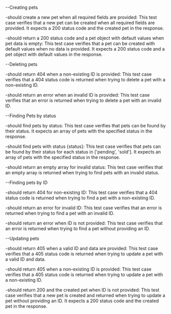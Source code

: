 
--Creating pets

-should create a new pet when all required fields are provided: This test case verifies that a new pet can be created when all required fields are provided. It expects a 200 status code and the created pet in the response.

-should return a 200 status code and a pet object with default values when pet data is empty: This test case verifies that a pet can be created with default values when no data is provided. It expects a 200 status code and a pet object with default values in the response.



--Deleting pets

-should return 404 when a non-existing ID is provided: This test case verifies that a 404 status code is returned when trying to delete a pet with a non-existing ID.

-should return an error when an invalid ID is provided: This test case verifies that an error is returned when trying to delete a pet with an invalid ID.



--Finding Pets by status

-should find pets by status: This test case verifies that pets can be found by their status. It expects an array of pets with the specified status in the response.

-should find pets with status {status}: This test case verifies that pets can be found by their status for each status in ['pending', 'sold']. It expects an array of pets with the specified status in the response.

-should return an empty array for invalid status: This test case verifies that an empty array is returned when trying to find pets with an invalid status.



--Finding pets by ID

-should return 404 for non-existing ID: This test case verifies that a 404 status code is returned when trying to find a pet with a non-existing ID.

-should return an error for invalid ID: This test case verifies that an error is returned when trying to find a pet with an invalid ID.

-should return an error when ID is not provided: This test case verifies that an error is returned when trying to find a pet without providing an ID.



--Updating pets

-should return 405 when a valid ID and data are provided: This test case verifies that a 405 status code is returned when trying to update a pet with a valid ID and data.

-should return 405 when a non-existing ID is provided: This test case verifies that a 405 status code is returned when trying to update a pet with a non-existing ID.

-should return 200 and the created pet when ID is not provided: This test case verifies that a new pet is created and returned when trying to update a pet without providing an ID. It expects a 200 status code and the created pet in the response.